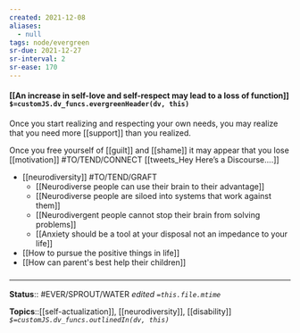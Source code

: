 ```yaml
---
created: 2021-12-08 
aliases:
  - null
tags: node/evergreen
sr-due: 2021-12-27
sr-interval: 2
sr-ease: 170
---
```


#### [[An increase in self-love and self-respect may lead to a loss of function]] `$=customJS.dv_funcs.evergreenHeader(dv, this)`

Once you start realizing and respecting your own needs, you may realize that you need more [[support]] than you realized. 

Once you free yourself of [[guilt]] and [[shame]] it may appear that you lose [[motivation]]
#TO/TEND/CONNECT [[tweets_Hey Here’s a Discourse....]]

- [[neurodiversity]] #TO/TEND/GRAFT 
	- [[Neurodiverse people can use their brain to their advantage]]
	- [[Neurodiverse people are siloed into systems that work against them]]
	- [[Neurodivergent people cannot stop their brain from solving problems]]
	- [[Anxiety should be a tool at your disposal not an impedance to your life]]
- [[How to pursue the positive things in life]]
- [[How can parent's best help their children]] 
### <hr class="footnote"/>

**Status**:: #EVER/SPROUT/WATER 
*edited `=this.file.mtime`*

**Topics**::[[self-actualization]], [[neurodiversity]], [[disability]]
*`$=customJS.dv_funcs.outlinedIn(dv, this)`*
